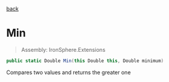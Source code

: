 ﻿

[back](/IronSphere.Extensions/types/DoubleExtension)

# Min

> Assembly: IronSphere.Extensions

```csharp
public static Double Min(this Double this, Double minimum)
```

Compares two values and returns the greater one

 